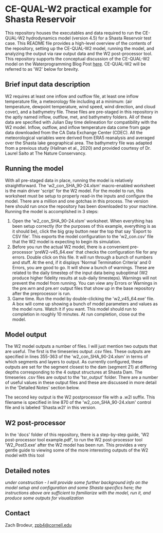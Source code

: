 # CE-QUAL-W2 practical example for Shasta Reservoir
This repository houses the executables and data required to run the CE-QUAL-W2 hydrodynamics model (version 4.5) for a Shasta Reservoir test case. This README file provides a high-level overview of the contents of the repository, setting up the CE-QUAL-W2 model, 
running the model, and analyzing the output via raw output data and the W2 post-processor tool. This repository supports the conceptual discussion of the CE-QUAL-W2 model on the Waterprogramming Blog Post [here](https://waterprogramming.wpcomstaging.com/2025/10/16/ce-qual-w2-overview-and-application/). CE-QUAL-W2 will be referred to as 'W2' below for brevity.

## Brief input data description
W2 requires at least one inflow and outflow file, at least one inflow temperature file, a meteorology file including at a minimum: (air temperature, dewpoint temperature, wind speed, wind direction, and cloud cover), and a bathymetry file. These files are pre-staged in this repository in the aptly named inflow, outflow, met, and bathymetry folders. All of these data are specified with Julian Day time delineation for compatibility with the W2 model. Inflow, outflow, and inflow temperature data come from gage data downloaded from the CA Data Exchange Center (CDEC). All the meteorological variables were derived from ERA5 reanalysis and averaged over the Shasta lake geographical area. The bathymetry file was adapted from a previous study (Hallnan et al., 2020) and provided courtesy of Dr. Laurel Saito at The Nature Conservancy.
## Running the model
With all pre-staged data in place, running the model is relatively straightforward. The 'w2_con_SHA_90-24.xlsm' macro-enabled worksheet is the main driver 'script' for the W2 model. For the model to run, this worksheet must be setup to properly read-in the inputs and configure the model. There are a million and one gotchas in this process. The version here should run once the repository has been downloaded to your machine. Running the model is accomplished in 3 steps:
1) Open the 'w2_con_SHA_90-24.xlsm' worksheet. When everything has been setup correctly (for the purposes of this example, everything is as it should be), click the big gray button near the top that say 'Export to CSV file'. This exports the model configuration to the 'w2_con.csv' file that the W2 model is expecting to begin its simulation.
2) Before you run the actual W2 model, there is a convenient pre-processor 'preW2-v45_64.exe' that checks the configuration file for any errors. Double click on this file. It will run through a bunch of numbers and stuff. At the end, if it displays 'Normal Termination Criteria' and 0 Errors, you are good to go. It will show a bunch of warnings. These are related to the daily timestep of the input data being suboptimal (W2 produce higher fidelity results at sub-daily timesteps). Warnings will not prevent the model from running. You can view any Errors or Warnings in the pre.wrn and pre.err output files that show up in the base repository after the preprocessor is run.
3) Game time. Run the model by double-clicking the 'w2_v45_64.exe' file. A box will come up showing a bunch of model parameters and values as the model runs. Watch it if you want. This model should run to completion in roughly 10 minutes. At run completion, close out the model.
## Model output
The W2 model outputs a number of files. I will just mention two outputs that are useful. The first is the timeseries output .csv files. These outputs are specified in lines 355-363 of the 'w2_con_SHA_90-24.xlsm' in terms of which segments and layers to output. As currently configured, these outputs are set for the segment closest to the dam (segment 21) at differing depths corresponding to the 4 output structures at Shasta Dam. The timeseries .csv files are output to the 'tsr_output' folder. There are a number of useful values in these output files and these are discussed in more detail in the 'Detailed Notes' section below.  

The second key output is the W2 postprocessor file with a .w2l suffix. This filename is specified in line 870 of the 'w2_con_SHA_90-24.xlsm' control file and is labeled 'Shasta.w2l' in this version.
## W2 post-processor
In the 'docs' folder of this repository, there is a step-by-step guide, 'W2 post-processor tool example.pdf', to run the W2 post-processor tool 'W2_Post3.exe' after the W2 model has been run. This provides a very gentle guide to viewing some of the more interesting outputs of the W2 model with this tool
## Detailed notes
_under construction - I will provide some further background info on the model setup and configuration and some Shasta specifics here; the instructions above are sufficient to familiarize with the model, run it, and produce some outputs for visualization_ 


## Contact
Zach Brodeur, zpb4@cornell.edu
